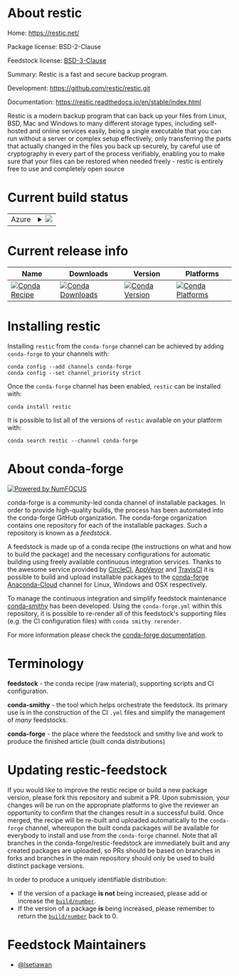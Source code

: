 About restic
============

Home: https://restic.net/

Package license: BSD-2-Clause

Feedstock license: [BSD-3-Clause](https://github.com/conda-forge/restic-feedstock/blob/master/LICENSE.txt)

Summary: Restic is a fast and secure backup program.

Development: https://github.com/restic/restic.git

Documentation: https://restic.readthedocs.io/en/stable/index.html

Restic is a modern backup program that can back up your files
from Linux, BSD, Mac and Windows
to many different storage types, including self-hosted and online services
easily, being a single executable that you can run without a server or complex setup
effectively, only transferring the parts that actually changed in the files you back up
securely, by careful use of cryptography in every part of the process
verifiably, enabling you to make sure that your files can be restored when needed
freely - restic is entirely free to use and completely open source


Current build status
====================


<table>
    
  <tr>
    <td>Azure</td>
    <td>
      <details>
        <summary>
          <a href="https://dev.azure.com/conda-forge/feedstock-builds/_build/latest?definitionId=13400&branchName=master">
            <img src="https://dev.azure.com/conda-forge/feedstock-builds/_apis/build/status/restic-feedstock?branchName=master">
          </a>
        </summary>
        <table>
          <thead><tr><th>Variant</th><th>Status</th></tr></thead>
          <tbody><tr>
              <td>linux_64</td>
              <td>
                <a href="https://dev.azure.com/conda-forge/feedstock-builds/_build/latest?definitionId=13400&branchName=master">
                  <img src="https://dev.azure.com/conda-forge/feedstock-builds/_apis/build/status/restic-feedstock?branchName=master&jobName=linux&configuration=linux_64_" alt="variant">
                </a>
              </td>
            </tr><tr>
              <td>osx_64</td>
              <td>
                <a href="https://dev.azure.com/conda-forge/feedstock-builds/_build/latest?definitionId=13400&branchName=master">
                  <img src="https://dev.azure.com/conda-forge/feedstock-builds/_apis/build/status/restic-feedstock?branchName=master&jobName=osx&configuration=osx_64_" alt="variant">
                </a>
              </td>
            </tr><tr>
              <td>win_64</td>
              <td>
                <a href="https://dev.azure.com/conda-forge/feedstock-builds/_build/latest?definitionId=13400&branchName=master">
                  <img src="https://dev.azure.com/conda-forge/feedstock-builds/_apis/build/status/restic-feedstock?branchName=master&jobName=win&configuration=win_64_" alt="variant">
                </a>
              </td>
            </tr>
          </tbody>
        </table>
      </details>
    </td>
  </tr>
</table>

Current release info
====================

| Name | Downloads | Version | Platforms |
| --- | --- | --- | --- |
| [![Conda Recipe](https://img.shields.io/badge/recipe-restic-green.svg)](https://anaconda.org/conda-forge/restic) | [![Conda Downloads](https://img.shields.io/conda/dn/conda-forge/restic.svg)](https://anaconda.org/conda-forge/restic) | [![Conda Version](https://img.shields.io/conda/vn/conda-forge/restic.svg)](https://anaconda.org/conda-forge/restic) | [![Conda Platforms](https://img.shields.io/conda/pn/conda-forge/restic.svg)](https://anaconda.org/conda-forge/restic) |

Installing restic
=================

Installing `restic` from the `conda-forge` channel can be achieved by adding `conda-forge` to your channels with:

```
conda config --add channels conda-forge
conda config --set channel_priority strict
```

Once the `conda-forge` channel has been enabled, `restic` can be installed with:

```
conda install restic
```

It is possible to list all of the versions of `restic` available on your platform with:

```
conda search restic --channel conda-forge
```


About conda-forge
=================

[![Powered by NumFOCUS](https://img.shields.io/badge/powered%20by-NumFOCUS-orange.svg?style=flat&colorA=E1523D&colorB=007D8A)](http://numfocus.org)

conda-forge is a community-led conda channel of installable packages.
In order to provide high-quality builds, the process has been automated into the
conda-forge GitHub organization. The conda-forge organization contains one repository
for each of the installable packages. Such a repository is known as a *feedstock*.

A feedstock is made up of a conda recipe (the instructions on what and how to build
the package) and the necessary configurations for automatic building using freely
available continuous integration services. Thanks to the awesome service provided by
[CircleCI](https://circleci.com/), [AppVeyor](https://www.appveyor.com/)
and [TravisCI](https://travis-ci.com/) it is possible to build and upload installable
packages to the [conda-forge](https://anaconda.org/conda-forge)
[Anaconda-Cloud](https://anaconda.org/) channel for Linux, Windows and OSX respectively.

To manage the continuous integration and simplify feedstock maintenance
[conda-smithy](https://github.com/conda-forge/conda-smithy) has been developed.
Using the ``conda-forge.yml`` within this repository, it is possible to re-render all of
this feedstock's supporting files (e.g. the CI configuration files) with ``conda smithy rerender``.

For more information please check the [conda-forge documentation](https://conda-forge.org/docs/).

Terminology
===========

**feedstock** - the conda recipe (raw material), supporting scripts and CI configuration.

**conda-smithy** - the tool which helps orchestrate the feedstock.
                   Its primary use is in the construction of the CI ``.yml`` files
                   and simplify the management of *many* feedstocks.

**conda-forge** - the place where the feedstock and smithy live and work to
                  produce the finished article (built conda distributions)


Updating restic-feedstock
=========================

If you would like to improve the restic recipe or build a new
package version, please fork this repository and submit a PR. Upon submission,
your changes will be run on the appropriate platforms to give the reviewer an
opportunity to confirm that the changes result in a successful build. Once
merged, the recipe will be re-built and uploaded automatically to the
`conda-forge` channel, whereupon the built conda packages will be available for
everybody to install and use from the `conda-forge` channel.
Note that all branches in the conda-forge/restic-feedstock are
immediately built and any created packages are uploaded, so PRs should be based
on branches in forks and branches in the main repository should only be used to
build distinct package versions.

In order to produce a uniquely identifiable distribution:
 * If the version of a package **is not** being increased, please add or increase
   the [``build/number``](https://docs.conda.io/projects/conda-build/en/latest/resources/define-metadata.html#build-number-and-string).
 * If the version of a package **is** being increased, please remember to return
   the [``build/number``](https://docs.conda.io/projects/conda-build/en/latest/resources/define-metadata.html#build-number-and-string)
   back to 0.

Feedstock Maintainers
=====================

* [@lsetiawan](https://github.com/lsetiawan/)

